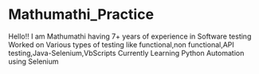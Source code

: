 # Mathumathi_Practice
Hello!!
I am Mathumathi having 7+ years of experience in Software testing
Worked on Various types of testing like functional,non functional,API testing,Java-Selenium,VbScripts
Currently Learning Python Automation using Selenium
